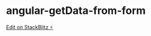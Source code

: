 # angular-getData-from-form

[Edit on StackBlitz ⚡️](https://stackblitz.com/edit/angular-ivy-b5thyw)